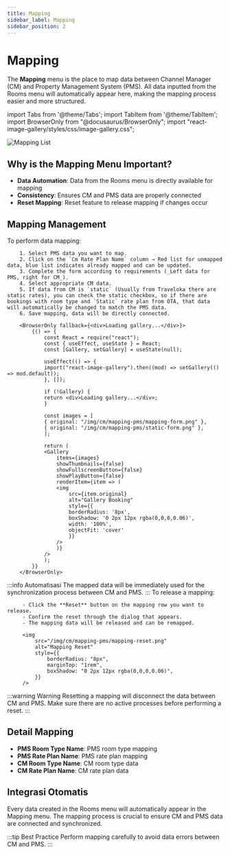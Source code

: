 ```yaml
---
title: Mapping
sidebar_label: Mapping
sidebar_position: 2
---
```


# Mapping

The **Mapping** menu is the place to map data between Channel Manager (CM) and Property Management System (PMS). All data inputted from the Rooms menu will automatically appear here, making the mapping process easier and more structured.

import Tabs from '@theme/Tabs';
import TabItem from '@theme/TabItem';
import BrowserOnly from "@docusaurus/BrowserOnly";
import "react-image-gallery/styles/css/image-gallery.css";

<div style={{marginBottom: '1.5rem'}}>
<img
			src="/img/cm/mapping-pms/mapping-list.png"
			alt="Mapping List"
			style={{
				borderRadius: "8px",
				marginTop: "1rem",
				boxShadow: "0 2px 12px rgba(0,0,0,0.06)",
			}}
/>
</div>

## Why is the Mapping Menu Important?

- **Data Automation**: Data from the Rooms menu is directly available for mapping
- **Consistency**: Ensures CM and PMS data are properly connected
- **Reset Mapping**: Reset feature to release mapping if changes occur

## Mapping Management

<Tabs className="unique-tabs">
	<TabItem value="map" label="Mapping" default>
		To perform data mapping:
    
		1. Select PMS data you want to map.
		2. Click on the `Cm Rate Plan Name` column → Red list for unmapped data, blue list indicates already mapped and can be updated.
		3. Complete the form according to requirements (_Left data for PMS, right for CM_).
		4. Select appropriate CM data.
		5. If data from CM is `static` (Usually from Traveloka there are static rates), you can check the static checkbox, so if there are bookings with room type and `Static` rate plan from OTA, that data will automatically be changed to match the PMS data.
		6. Save mapping, data will be directly connected.
    
		<BrowserOnly fallback={<div>Loading gallery...</div>}>
			{() => {
				const React = require("react");
				const { useEffect, useState } = React;
				const [Gallery, setGallery] = useState(null);

    			useEffect(() => {
    			import("react-image-gallery").then((mod) => setGallery(() => mod.default));
    			}, []);

    			if (!Gallery) {
    			return <div>Loading gallery...</div>;
    			}

    			const images = [
    			{ original: "/img/cm/mapping-pms/mapping-form.png" },
    			{ original: "/img/cm/mapping-pms/static-form.png" },
    			];

    			return (
    			<Gallery
    				items={images}
    				showThumbnails={false}
    				showFullscreenButton={false}
    				showPlayButton={false}
    				renderItem={item => (
    				<img
    					src={item.original}
    					alt="Gallery Booking"
    					style={{
    					borderRadius: '8px',
    					boxShadow: '0 2px 12px rgba(0,0,0,0.06)',
    					width: '100%',
    					objectFit: 'cover'
    					}}
    				/>
    				)}
    			/>
    			);
    		}}
    	</BrowserOnly>

:::info Automatisasi
The mapped data will be immediately used for the synchronization process between CM and PMS.
:::
</TabItem>
<TabItem value="reset" label="Reset Mapping">
To release a mapping:

    	 - Click the **Reset** button on the mapping row you want to release.
    	 - Confirm the reset through the dialog that appears.
    	 - The mapping data will be released and can be remapped.

    	 <img
    		 src="/img/cm/mapping-pms/mapping-reset.png"
    		 alt="Mapping Reset"
    		 style={{
    			 borderRadius: "8px",
    			 marginTop: "1rem",
    			 boxShadow: "0 2px 12px rgba(0,0,0,0.06)",
    		 }}
    	 />
:::warning Warning
    	 Resetting a mapping will disconnect the data between CM and PMS. Make sure there are no active processes before performing a reset.
:::
    </TabItem>

</Tabs>

## Detail Mapping

- **PMS Room Type Name**: PMS room type mapping
- **PMS Rate Plan Name**: PMS rate plan mapping
- **CM Room Type Name**: CM room type data
- **CM Rate Plan Name**: CM rate plan data

## Integrasi Otomatis

Every data created in the Rooms menu will automatically appear in the Mapping menu. The mapping process is crucial to ensure CM and PMS data are connected and synchronized.

:::tip Best Practice
Perform mapping carefully to avoid data errors between CM and PMS.
:::
